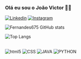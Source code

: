 
### Olá eu sou o João Victor 👋🏼

[![Linkedin](https://img.shields.io/badge/LinkedIn-0077B5?style=for-the-badge&logo=linkedin&logoColor=white)](https://www.linkedin.com/in/joãovictor-f)
[![Instagram](https://img.shields.io/badge/Instagram-E4405F?style=for-the-badge&logo=instagram&logoColor=white)](https://www.instagram.com/joaov.f/)


![Fernandes675 GitHub stats](https://github-readme-stats.vercel.app/api?username=Fernandes675&show_icons=true&theme=tokyonight)

![Top Langs](https://github-readme-stats.vercel.app/api/top-langs/?username=Fernandes675&layout=compact)



<div style="Display: inline_block"><br/>
<img align="center" alt="html5"src="https://img.shields.io/badge/HTML5-E34F26?style=for-the-badge&logo=html5&logoColor=white" />
<img align="center" alt="CSS"src="https://img.shields.io/badge/CSS-239120?&style=for-the-badge&logo=css3&logoColor=white" />
<img align="center" alt="JAVA"src="https://img.shields.io/badge/Java-ED8B00?style=for-the-badge&logo=openjdk&logoColor=white" />
<img align="center" alt="PYTHON"src="https://img.shields.io/badge/Python-3776AB?style=for-the-badge&logo=python&logoColor=white" />

</div>
